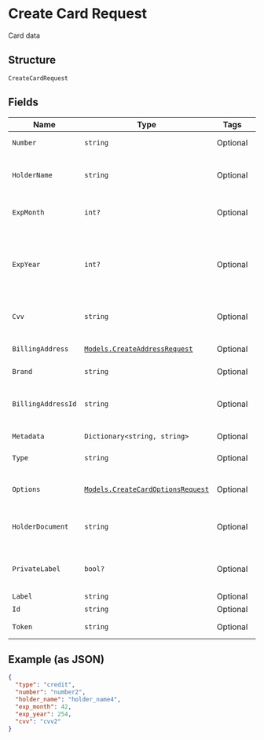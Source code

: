
# Create Card Request

Card data

## Structure

`CreateCardRequest`

## Fields

| Name | Type | Tags | Description |
|  --- | --- | --- | --- |
| `Number` | `string` | Optional | Credit card number |
| `HolderName` | `string` | Optional | Holder name, as written on the card |
| `ExpMonth` | `int?` | Optional | The expiration month |
| `ExpYear` | `int?` | Optional | The expiration year, that can be informed with 2 or 4 digits |
| `Cvv` | `string` | Optional | The card's security code |
| `BillingAddress` | [`Models.CreateAddressRequest`](../../doc/models/create-address-request.md) | Optional | Card's billing address |
| `Brand` | `string` | Optional | Card brand |
| `BillingAddressId` | `string` | Optional | The address id for the billing address |
| `Metadata` | `Dictionary<string, string>` | Optional | Metadata |
| `Type` | `string` | Optional | Card type<br>**Default**: `"credit"` |
| `Options` | [`Models.CreateCardOptionsRequest`](../../doc/models/create-card-options-request.md) | Optional | Options for creating the card |
| `HolderDocument` | `string` | Optional | Document number for the card's holder |
| `PrivateLabel` | `bool?` | Optional | Indicates whether it is a private label card |
| `Label` | `string` | Optional | - |
| `Id` | `string` | Optional | Identifier |
| `Token` | `string` | Optional | token identifier |

## Example (as JSON)

```json
{
  "type": "credit",
  "number": "number2",
  "holder_name": "holder_name4",
  "exp_month": 42,
  "exp_year": 254,
  "cvv": "cvv2"
}
```

